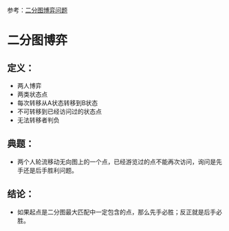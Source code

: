 参考：[二分图博弈问题](https://zhuanlan.zhihu.com/p/555764217?utm_id=0)

# 二分图博弈

## 定义：

* 两人博弈
* 两类状态点
* 每次转移从A状态转移到B状态
* 不可转移到已经访问过的状态点
* 无法转移者判负

## 典题：

* 两个人轮流移动无向图上的一个点，已经游览过的点不能再次访问，询问是先手还是后手胜利问题。

## 结论：

* 如果起点是二分图最大匹配中一定包含的点，那么先手必胜；反正就是后手必胜。